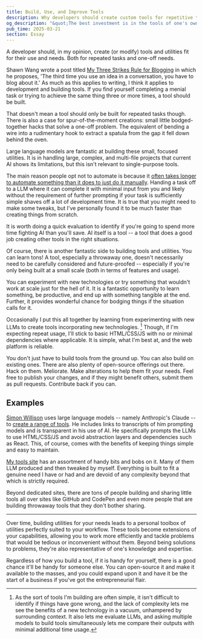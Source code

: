 ```yaml
---
title: Build, Use, and Improve Tools
description: Why developers should create custom tools for repetitive tasks and one-off needs, with discussion of how LLMs can accelerate tool development, the learning benefits of building utilities, and how personal tools become valuable assets in your workflow and beyond.
og_description: "&quot;The best investment is in the tools of one's own trade.&quot; - Benjamin Franklin"
pub_time: 2025-03-21
section: Essay
---
```


A developer should, in my opinion, create (or modify) tools and utilities fit for their use and needs. Both for repeated tasks and one-off needs.

Shawn Wang wrote a post titled [My Three Strikes Rule for Blogging](https://www.swyx.io/three-strikes) in which he proposes, 'The third time you use an idea in a conversation, you have to blog about it.' As much as this applies to writing, I think it applies to development and building tools. If you find yourself completing a menial task or trying to achieve the same thing three or more times, a tool should be built.

That doesn't mean a tool should only be built for repeated tasks though. There is also a case for spur-of-the-moment creations: small little bodged-together hacks that solve a one-off problem. The equivalent of bending a wire into a rudimentary hook to extract a spatula from the gap it fell down behind the oven.

Large language models are fantastic at building these small, focused utilities. It is in handling large, complex, and multi-file projects that current AI shows its limitations, but this isn't relevant to single-purpose tools.

The main reason people opt not to automate is because it [often takes longer to automate something than it does to just do it manually](https://xkcd.com/1319/). Handing a task off to a LLM where it can complete it with minimal input from you and likely without the requirement of further prompting if your task is sufficiently simple shaves off a lot of development time. It is true that you might need to make some tweaks, but I've personally found it to be much faster than creating things from scratch.

It is worth doing a quick evaluation to identify if you're going to spend more time fighting AI than you'll save. AI itself is a tool -- a tool that does a good job creating other tools in the right situations.

Of course, there is another fantastic side to building tools and utilities. You can learn tons! A tool, especially a throwaway one, doesn't necessarily need to be carefully considered and future-proofed -- especially if you're only being built at a small scale (both in terms of features and usage).

You can experiment with new technologies or try something that wouldn't work at scale just for the hell of it. It is a fantastic opportunity to learn something, be productive, and end up with something tangible at the end. Further, it provides wonderful chance for bodging things if the situation calls for it.

Occasionally I put this all together by learning from experimenting with new LLMs to create tools incorporating new technologies. [^1] Though, if I'm expecting repeat usage, I'll stick to basic HTML/CSS/JS with no or minimal dependencies where applicable. It is simple, what I'm best at, and the web platform is reliable.

You don't just have to build tools from the ground up. You can also build on existing ones. There are also plenty of open-source offerings out there. Hack on them. Meliorate. Make alterations to help them fit your needs. Feel free to publish your changes, and if they might benefit others, submit them as pull requests. Contribute back if you can.

## Examples

[Simon Willison](https://simonwillison.net) uses large language models -- namely Anthropic's Claude -- to [create a range of tools](https://tools.simonwillison.net). He includes links to transcripts of him prompting models and is transparent in his use of AI. He specifically prompts the LLMs to use HTML/CSS/JS and avoid abstraction layers and dependencies such as React. This, of course, comes with the benefits of keeping things simple and easy to maintain.

[My tools site](https://tools.vale.rocks) has an assortment of handy bits and bobs on it. Many of them LLM produced and then tweaked by myself. Everything is built to fit a genuine need I have or had and are devoid of any complexity beyond that which is strictly required.

Beyond dedicated sites, there are tons of people building and sharing little tools all over sites like GitHub and CodePen and even more people that are building throwaway tools that they don't bother sharing.

---

Over time, building utilities for your needs leads to a personal toolbox of utilities perfectly suited to your workflow. These tools become extensions of your capabilities, allowing you to work more efficiently and tackle problems that would be tedious or inconvenient without them. Beyond being solutions to problems, they're also representative of one's knowledge and expertise.

Regardless of how you build a tool, if it is handy for yourself, there is a good chance it'll be handy for someone else. You can open-source it and make it available to the masses, and you could expand upon it and have it be the start of a business if you've got the entrepreneurial flair.

[^1]: As the sort of tools I'm building are often simple, it isn't difficult to identify if things have gone wrong, and the lack of complexity lets me see the benefits of a new technology in a vacuum, unhampered by surrounding context. It also lets me evaluate LLMs, and asking multiple models to build tools simultaneously lets me compare their outputs with minimal additional time usage.

